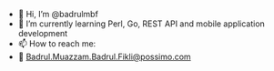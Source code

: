 - 👋 Hi, I’m @badrulmbf 
- 🌱 I’m currently learning Perl, Go, REST API and mobile application development
- 📫 How to reach me: 
-  :email: Badrul.Muazzam.Badrul.Fikli@possimo.com

<!---
badrulmbf/badrulmbf is a ✨ special ✨ repository because its `README.md` (this file) appears on your GitHub profile.
You can click the Preview link to take a look at your changes.
--->
